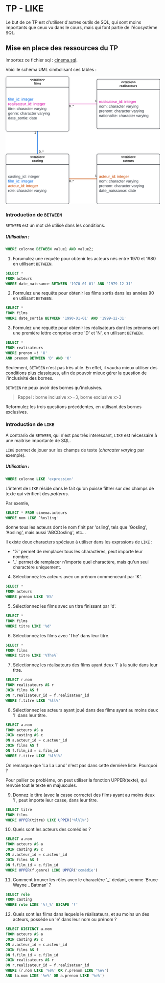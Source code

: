 # TP - LIKE

Le but de ce TP est d'utiliser d'autres outils de SQL, qui sont moins importants que ceux vu dans le cours, mais qui font partie de l'écosystème SQL.

## Mise en place des ressources du TP

Importez ce fichier sql : [cinema.sql](/TP/LIKE/data/cinema.sql).

Voici le schéma UML simbolisant ces tables :

![entreprise_chart](/TP/LIKE/images/cinema_chart.png)

### Introduction de `BETWEEN`

`BETWEEN` est un mot clé utilisé dans les conditions.

##### Utilisation :

```sql
WHERE colonne BETWEEN value1 AND value2;
```

1) Forumulez une requête pour obtenir les acteurs nés entre 1970 et 1980 en utilisant `BETWEEN`.

```sql
SELECT *
FROM acteurs
WHERE date_naissance BETWEEN '1970-01-01' AND '1979-12-31'
```

2) Formulez une requête pour obtenir les films sortis dans les années 90 en utilisant `BETWEEN`.

```sql
SELECT *
FROM films
WHERE date_sortie BETWEEN '1990-01-01' AND '1999-12-31'
```

3) Formulez une requête pour obtenir les réalisateurs dont les prénoms ont une première lettre comprise entre 'D' et 'N', en utilisant `BETWEEN`.

```sql
SELECT *
FROM realisateurs
WHERE prenom =! 'O'
AND prenom BETWEEN 'D' AND 'O'
```
Seulement, `BETWEEN` n'est pas très utile. En effet, il vaudra mieux utiliser des conditions plus classiques, afin de pouvoir mieux gérer la question de l'inclusivité des bornes.

`BETWEEN` ne peux avoir des bornes qu'inclusives.

> Rappel : borne inclusive x>=3, borne exclusive x>3

Reformulez les trois questions précédentes, en utilisant des bornes exclusives.

### Introduction de `LIKE`

A contrario de `BETWEEN`, qui n'est pas très interessant, `LIKE` est nécessaire à une maitrise importante de SQL.

`LIKE` permet de jouer sur les champs de texte (*charcater varying* par exemple).

##### Utilisation :

```sql
WHERE colonne LIKE 'expression'
```

L'interet de `LIKE` réside dans le fait qu'on puisse filtrer sur des champs de texte qui vérifient des *patterns*.

Par exemle, 
```sql
SELECT * FROM cinema.acteurs
WHERE nom LIKE `%osling'
```
donne tous les acteurs dont le nom finit par 'osling', tels que 'Gosling', 'Aosling', mais aussi 'ABCDosling', etc...

Il existe deux characters spéciaux à utiliser dans les exprssions de `LIKE` :
 - '%' permet de remplacer tous les charactères, peut importe leur nombre.
 - '_' permet de remplacer n'importe quel charactère, mais qu'un seul charactère uniquement.

4) Sélectionnez les acteurs avec un prénom commenceant par 'K'.

```sql
SELECT *
FROM acteurs
WHERE prenom LIKE 'K%'
```

5) Sélectionnez les films avec un titre finissant par 'd'.

```sql
SELECT *
FROM films
WHERE titre LIKE '%d'
```

6) Sélectionnez les films avec 'The' dans leur titre.

```sql
SELECT *
FROM films
WHERE titre LIKE '%The%`
```

7) Sélectionnez les réalisateurs des films ayant deux 'l' à la suite dans leur titre.

```sql
SELECT r.nom
FROM realisateurs AS r
JOIN films AS f
ON r.realisateur_id = f.realisateur_id
WHERE f.titre LIKE '%ll%'
```

8) Sélectionnez les acteurs ayant joué dans des films ayant au moins deux 'l' dans leur titre.

```sql
SELECT a.nom
FROM acteurs AS a
JOIN casting AS c
ON a.acteur_id = c.acteur_id
JOIN films AS f
ON f.film_id = c.film_id
WHERE f.titre LIKE '%l%l%'
```

On remarque que 'La La Land' n'est pas dans cette dernière liste. Pourquoi ?

Pour pallier ce problème, on peut utiliser la fonction UPPER(texte), qui renvoie tout le texte en majuscules.

9) Donnez le titre (avec la casse correcte) des films ayant au moins deux 'l', peut importe leur casse, dans leur titre.

```sql
SELECT titre
FROM films
WHERE UPPER(titre) LIKE UPPER('%l%l%')
```

10) Quels sont les acteurs des comédies ?

```sql
SELECT a.nom
FROM acteurs AS a
JOIN casting AS c
ON a.acteur_id = c.acteur_id
JOIN films AS f
ON f.film_id = c.film_id
WHERE UPPER(f.genre) LIKE UPPER('comédie')
```

11) Comment trouver les rôles avec le charactère '_' dedant, comme 'Bruce Wayne _ Batman' ?

```sql
SELECT role
FROM casting
WHERE role LIKE '%!_%' ESCAPE '!'
```

12) Quels sont les films dans lequels le réalisateurs, et au moins un des acteurs, possède un 'e' dans leur nom ou prénom ?

```sql
SELECT DISTINCT a.nom
FROM acteurs AS a
JOIN casting AS c
ON a.acteur_id = c.acteur_id
JOIN films AS f
ON f.film_id = c.film_id
JOIN realisateurs AS r
ON r.realisateur_id = f.realisateur_id
WHERE (r.nom LIKE '%e%' OR r.prenom LIKE '%e%')
AND (a.nom LIKE '%e%' OR a.prenom LIKE '%e%')
```
